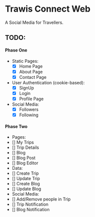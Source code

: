 # Trawis Connect Web

A Social Media for Travellers.

## TODO:

#### Phase One

- Static Pages:
  - [x] Home Page
  - [x] About Page
  - [x] Contact Page
- User Authentication (cookie-based):
  - [x] SignUp
  - [x] Login
  - [x] Profile Page
- Social Media:
  - [x] Followers
  - [x] Following

#### Phase Two

- Pages:
- [] My Trips
- [] Trip Details
- [] Blog
- [] Blog Post
- [] Blog Editor
- Data:
- [] Create Trip
- [] Update Trip
- [] Create Blog
- [] Update Blog
- Social Media:
- [] Add/Remove people in Trip
- [] Trip Notification
- [] Blog Notification
